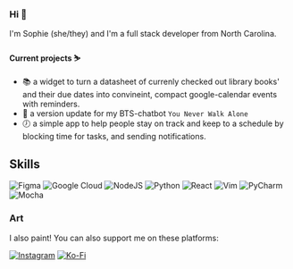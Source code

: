 ### Hi 🐥

I'm Sophie (she/they) and I'm a full stack developer from North Carolina. 

#### Current projects ⛷️
- 📚 a widget to turn a datasheet of currenly checked out library books' and their due dates into convineint, compact google-calendar events with reminders. 
- 💜 a version update for my BTS-chatbot `You Never Walk Alone`
- 🕖 a simple app to help people stay on track and keep to a schedule by blocking time for tasks, and sending notifications.


## Skills
<img alt="Figma" src="https://img.shields.io/badge/figma-%23F24E1E.svg?style=for-the-badge&logo=figma&logoColor=white"/>    <img alt="Google Cloud" src="https://img.shields.io/badge/GoogleCloud-%234285F4.svg?style=for-the-badge&logo=google-cloud&logoColor=white"/>    <img alt="NodeJS" src="https://img.shields.io/badge/node.js-%2343853D.svg?style=for-the-badge&logo=node-dot-js&logoColor=white"/>    <img alt="Python" src="https://img.shields.io/badge/python-%2314354C.svg?style=for-the-badge&logo=python&logoColor=white"/>    <img alt="React" src="https://img.shields.io/badge/react-%2320232a.svg?style=for-the-badge&logo=react&logoColor=%2361DAFB"/>    <img alt="Vim" src="https://img.shields.io/badge/VIM-%2311AB00.svg?style=for-the-badge&logo=vim&logoColor=white"/>    <img alt="PyCharm" src="https://img.shields.io/badge/pycharm-143?style=for-the-badge&logo=pycharm&logoColor=black&color=black&labelColor=green"/>    <img alt="Mocha" src="https://img.shields.io/badge/-mocha-%238D6748?style=for-the-badge&logo=mocha&logoColor=white"/>

### Art
I also paint! You can also support me on these platforms:

[<img alt="Instagram" src="https://img.shields.io/badge/rollininink-%23E4405F.svg?style=for-the-badge&logo=Instagram&logoColor=white"/>](https://www.instagram.com/rollininink/)
[<img alt="Ko-Fi" src="https://img.shields.io/badge/Ko--fi-F16061?style=for-the-badge&logo=ko-fi&logoColor=white" />](https://ko-fi.com/charlieccc)
<!--
**saillingaway/saillingaway** is a ✨ _special_ ✨ repository because its `README.md` (this file) appears on your GitHub profile.

Here are some ideas to get you started:

- 🔭 I’m currently working on ...
- 🌱 I’m currently learning ...
- 👯 I’m looking to collaborate on ...
- 🤔 I’m looking for help with ...
- 💬 Ask me about ...
- 📫 How to reach me: ...
- 😄 Pronouns: ...
- ⚡ Fun fact: ...
-->
